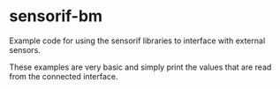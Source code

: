 # sensorif-bm
Example code for using the sensorif libraries to interface with external sensors.

These examples are very basic and simply print the values that are read from the connected interface.
